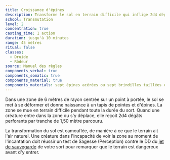 ```yaml
---
title: Croissance d'épines
description: Transforme le sol en terrain difficile qui inflige 2d4 dégâts.
school: Transmutation
level: 2
concentration: true
casting_time: 1 action
duration: jusqu'à 10 minutes
range: 45 mètres
ritual: false
classes:
  - Druide
  - Rôdeur
source: Manuel des règles
components_verbal: true
components_somatic: true
components_material: true
components_materials: sept épines acérées ou sept brindilles taillées en pointe
---
```

Dans une zone de 6 mètres de rayon centrée sur un point à portée, le sol se met à se déformer et donne naissance à un tapis de pointes et d'épines. La zone se mue en terrain difficile pendant toute la durée du sort. Quand une créature entre dans la zone ou s'y déplace, elle reçoit 2d4 dégâts perforants par tranche de 1,50 mètre parcouru.

La transformation du sol est camouflée, de manière à ce que le terrain ait l'air naturel. Une créature dans l'incapacité de voir la zone au moment de l'incantation doit réussir un test de Sagesse (Perception) contre le DD du [jet de sauvegarde](/utiliser-les-caracteristiques/#jets-de-sauvegarde) de votre sort pour remarquer que le terrain est dangereux avant d'y entrer.
